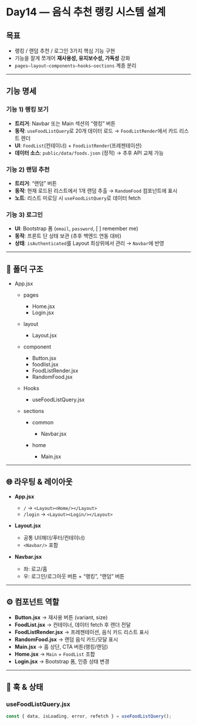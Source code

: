 # Day14 — 음식 추천 랭킹 시스템 설계

##  목표
- 랭킹 / 랜덤 추천 / 로그인 3가지 핵심 기능 구현
- 기능을 잘게 쪼개어 **재사용성, 유지보수성, 가독성** 강화
- `pages–layout–components–hooks–sections` 계층 분리

---

##  기능 명세

### 기능 1) 랭킹 보기
- **트리거**: Navbar 또는 Main 섹션의 “랭킹” 버튼
- **동작**: `useFoodListQuery`로 20개 데이터 로드 → `FoodListRender`에서 카드 리스트 렌더
- **UI**: `FoodList`(컨테이너) + `FoodListRender`(프레젠테이션)
- **데이터 소스**: `public/data/foods.json` (정적) → 추후 API 교체 가능

### 기능 2) 랜덤 추천
- **트리거**: “랜덤” 버튼
- **동작**: 현재 로드된 리스트에서 1개 랜덤 추출 → `RandomFood` 컴포넌트에 표시
- **노트**: 리스트 미로딩 시 `useFoodListQuery`로 데이터 fetch

### 기능 3) 로그인
- **UI**: Bootstrap 폼 (`email`, `password`, [ ] remember me)
- **동작**: 프론트 단 상태 보관 (추후 백엔드 연동 대비)
- **상태**: `isAuthenticated`를 Layout 최상위에서 관리 → `Navbar`에 반영

---

## 📂 폴더 구조

- App.jsx

    - pages
        - Home.jsx
        - Login.jsx

    - layout
        - Layout.jsx

    - component
        - Button.jsx
        - foodlist.jsx
        - FoodListRender.jsx
        - RandomFood.jsx

    - Hooks
        - useFoodListQuery.jsx

    - sections

        - common
            - Navbar.jsx
            
        - home
            - Main.jsx


---

## 🌐 라우팅 & 레이아웃

- **App.jsx**
  - `/` → `<Layout><Home/></Layout>`
  - `/login` → `<Layout><Login/></Layout>`

- **Layout.jsx**
  - 공통 UI(헤더/푸터/컨테이너)
  - `<Navbar/>` 포함

- **Navbar.jsx**
  - 좌: 로고/홈
  - 우: 로그인/로그아웃 버튼 + “랭킹”, “랜덤” 버튼

---

## ⚙️ 컴포넌트 역할

- **Button.jsx** → 재사용 버튼 (variant, size)
- **FoodList.jsx** → 컨테이너, 데이터 fetch 후 렌더 전달
- **FoodListRender.jsx** → 프레젠테이션, 음식 카드 리스트 표시
- **RandomFood.jsx** → 랜덤 음식 카드/모달 표시
- **Main.jsx** → 홈 상단, CTA 버튼(랭킹/랜덤)
- **Home.jsx** → `Main` + `FoodList` 조합
- **Login.jsx** → Bootstrap 폼, 인증 상태 변경

---

## 🔄 훅 & 상태

### useFoodListQuery.jsx
```js
const { data, isLoading, error, refetch } = useFoodListQuery();
